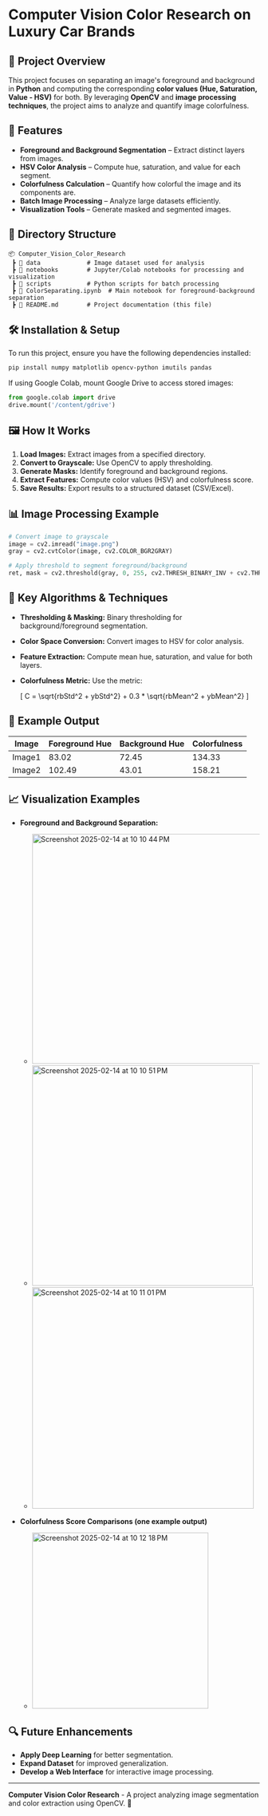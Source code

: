 # Computer Vision Color Research on Luxury Car Brands

## 📌 Project Overview
This project focuses on separating an image's foreground and background in **Python** and computing the corresponding **color values (Hue, Saturation, Value - HSV)** for both. By leveraging **OpenCV** and **image processing techniques**, the project aims to analyze and quantify image colorfulness.

## 🚀 Features
- **Foreground and Background Segmentation** – Extract distinct layers from images.
- **HSV Color Analysis** – Compute hue, saturation, and value for each segment.
- **Colorfulness Calculation** – Quantify how colorful the image and its components are.
- **Batch Image Processing** – Analyze large datasets efficiently.
- **Visualization Tools** – Generate masked and segmented images.

## 📂 Directory Structure
```
📦 Computer_Vision_Color_Research
 ┣ 📂 data             # Image dataset used for analysis
 ┣ 📂 notebooks        # Jupyter/Colab notebooks for processing and visualization
 ┣ 📂 scripts          # Python scripts for batch processing
 ┣ 📜 ColorSeparating.ipynb  # Main notebook for foreground-background separation
 ┣ 📜 README.md        # Project documentation (this file)
```

## 🛠️ Installation & Setup
To run this project, ensure you have the following dependencies installed:
```sh
pip install numpy matplotlib opencv-python imutils pandas
```

If using Google Colab, mount Google Drive to access stored images:
```python
from google.colab import drive
drive.mount('/content/gdrive')
```

## 🖼️ How It Works
1. **Load Images:** Extract images from a specified directory.
2. **Convert to Grayscale:** Use OpenCV to apply thresholding.
3. **Generate Masks:** Identify foreground and background regions.
4. **Extract Features:** Compute color values (HSV) and colorfulness score.
5. **Save Results:** Export results to a structured dataset (CSV/Excel).

## 📊 Image Processing Example
```python
# Convert image to grayscale
image = cv2.imread("image.png")
gray = cv2.cvtColor(image, cv2.COLOR_BGR2GRAY)

# Apply threshold to segment foreground/background
ret, mask = cv2.threshold(gray, 0, 255, cv2.THRESH_BINARY_INV + cv2.THRESH_OTSU)
```

## 🎯 Key Algorithms & Techniques
- **Thresholding & Masking:** Binary thresholding for background/foreground segmentation.
- **Color Space Conversion:** Convert images to HSV for color analysis.
- **Feature Extraction:** Compute mean hue, saturation, and value for both layers.
- **Colorfulness Metric:** Use the metric:
  
  \[ C = \sqrt{rbStd^2 + ybStd^2} + 0.3 * \sqrt{rbMean^2 + ybMean^2} \]

## 📜 Example Output
| Image  | Foreground Hue | Background Hue | Colorfulness |
|--------|---------------|---------------|--------------|
| Image1 | 83.02         | 72.45         | 134.33       |
| Image2 | 102.49        | 43.01         | 158.21       |

## 📈 Visualization Examples
- **Foreground and Background Separation:**
  - <img width="461" alt="Screenshot 2025-02-14 at 10 10 44 PM" src="https://github.com/user-attachments/assets/152fbcb5-7d9e-49d2-9313-6ea983b3bdae" />

  - <img width="442" alt="Screenshot 2025-02-14 at 10 10 51 PM" src="https://github.com/user-attachments/assets/00c18fcd-9241-4add-838f-35b0003af261" />
  - <img width="444" alt="Screenshot 2025-02-14 at 10 11 01 PM" src="https://github.com/user-attachments/assets/33b1b84b-1faa-4852-947f-89cd56812253" />


- **Colorfulness Score Comparisons (one example output)**
  - <img width="353" alt="Screenshot 2025-02-14 at 10 12 18 PM" src="https://github.com/user-attachments/assets/91d87182-013f-482c-a0f9-fbc72055518c" />

## 🔍 Future Enhancements
- **Apply Deep Learning** for better segmentation.
- **Expand Dataset** for improved generalization.
- **Develop a Web Interface** for interactive image processing.

---
**Computer Vision Color Research** - A project analyzing image segmentation and color extraction using OpenCV. 🚀

